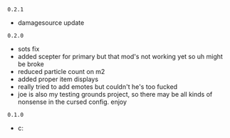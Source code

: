 `0.2.1`
- damagesource update

`0.2.0`
- sots fix
- added scepter for primary but that mod's not working yet so uh might be broke
- reduced particle count on m2
- added proper item displays
- really tried to add emotes but couldn't he's too fucked
- joe is also my testing grounds project, so there may be all kinds of nonsense in the cursed config. enjoy

`0.1.0`
- c: